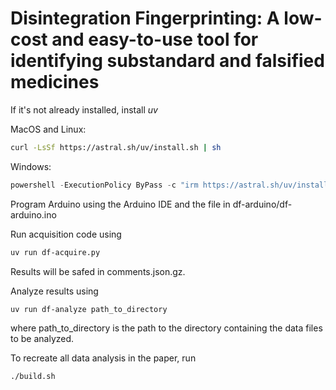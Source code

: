 # Disintegration Fingerprinting:  A low-cost and easy-to-use tool for identifying substandard and falsified medicines


If it's not already installed, install *uv* 

MacOS and Linux:

```bash
curl -LsSf https://astral.sh/uv/install.sh | sh
```

Windows:

```powershell
powershell -ExecutionPolicy ByPass -c "irm https://astral.sh/uv/install.ps1 | iex"
```

Program Arduino using the Arduino IDE and the file in df-arduino/df-arduino.ino 

Run acquisition code using

```bash
uv run df-acquire.py
```

Results will be safed in comments.json.gz.

Analyze results using

```base
uv run df-analyze path_to_directory
```

where path_to_directory is the path to the directory containing the data files to be analyzed.

To recreate all data analysis in the paper, run

```bash
./build.sh
```